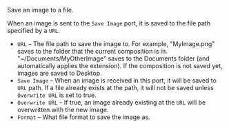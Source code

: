 Save an image to a file.

When an image is sent to the `Save Image` port, it is saved to the file path specified by a `URL`.

- `URL` – The file path to save the image to.  For example, "MyImage.png" saves to the folder that the current composition is in.  "~/Documents/MyOtherImage" saves to the Documents folder (and automatically applies the extension).  If the composition is not saved yet, images are saved to Desktop.
- `Save Image` – When an image is received in this port, it will be saved to `URL` path.  If a file already exists at the path, it will not be saved unless `Overwrite URL` is set to true.
- `Overwrite URL` – If true, an image already existing at the `URL` will be overwritten with the new image.
- `Format` – What file format to save the image as.
